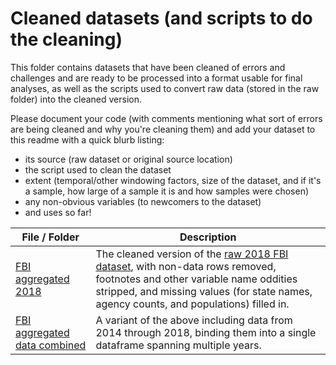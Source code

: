 # Cleaned datasets (and scripts to do the cleaning)

This folder contains datasets that have been cleaned of errors and challenges and are ready to be processed into a format usable for final analyses, as well as the scripts used to convert raw data (stored in the raw folder) into the cleaned version. 

Please document your code (with comments mentioning what sort of errors are being cleaned and why you're cleaning them) and add your dataset to this readme with a quick blurb listing:
- its source (raw dataset or original source location)
- the script used to clean the dataset
- extent (temporal/other windowing factors, size of the dataset, and if it's a sample, how large of a sample it is and how samples were chosen)
- any non-obvious variables (to newcomers to the dataset)
- and uses so far!

|File / Folder|Description|
|----|----|
|[FBI aggregated 2018](fbi_aggregated_2018)|The cleaned version of the [raw 2018 FBI dataset](../raw/2018_FBI_aggregate_crime_data.xls), with non-data rows removed, footnotes and other variable name oddities stripped, and missing values (for state names, agency counts, and populations) filled in.|
|[FBI aggregated data combined](fbi_aggregated_data_combined)|A variant of the above including data from 2014 through 2018, binding them into a single dataframe spanning multiple years.|
